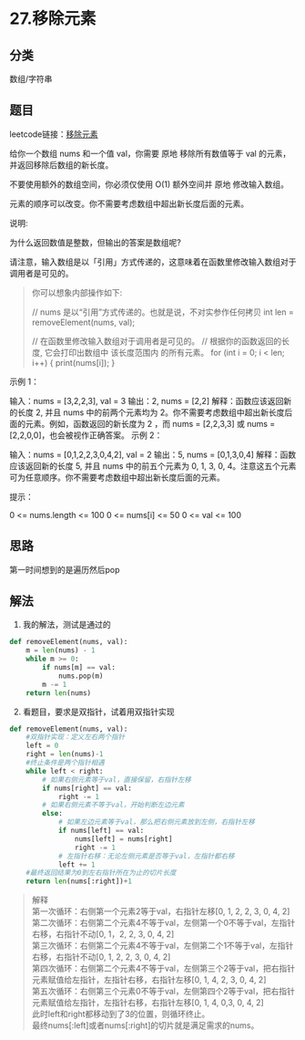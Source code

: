 # 27.移除元素
## 分类
数组/字符串
## 题目
leetcode链接：[移除元素](https://leetcode.cn/problems/remove-element/description/)

给你一个数组 nums 和一个值 val，你需要 原地 移除所有数值等于 val 的元素，并返回移除后数组的新长度。

不要使用额外的数组空间，你必须仅使用 O(1) 额外空间并 原地 修改输入数组。

元素的顺序可以改变。你不需要考虑数组中超出新长度后面的元素。

 

说明:

为什么返回数值是整数，但输出的答案是数组呢?

请注意，输入数组是以「引用」方式传递的，这意味着在函数里修改输入数组对于调用者是可见的。

> 你可以想象内部操作如下:
> 
> // nums 是以“引用”方式传递的。也就是说，不对实参作任何拷贝 int len = removeElement(nums, val);
> 
> // 在函数里修改输入数组对于调用者是可见的。 // 根据你的函数返回的长度, 它会打印出数组中 该长度范围内 的所有元素。 
> for
> (int i = 0; i < len; i++) {
>     print(nums[i]); }

 

示例 1：

输入：nums = [3,2,2,3], val = 3
输出：2, nums = [2,2]
解释：函数应该返回新的长度 2, 并且 nums 中的前两个元素均为 2。你不需要考虑数组中超出新长度后面的元素。例如，函数返回的新长度为 2 ，而 nums = [2,2,3,3] 或 nums = [2,2,0,0]，也会被视作正确答案。
示例 2：

输入：nums = [0,1,2,2,3,0,4,2], val = 2
输出：5, nums = [0,1,3,0,4]
解释：函数应该返回新的长度 5, 并且 nums 中的前五个元素为 0, 1, 3, 0, 4。注意这五个元素可为任意顺序。你不需要考虑数组中超出新长度后面的元素。
 

提示：

0 <= nums.length <= 100
0 <= nums[i] <= 50
0 <= val <= 100
## 思路
第一时间想到的是遍历然后pop
## 解法
1. 我的解法，测试是通过的
```python
def removeElement(nums, val):
    m = len(nums) - 1
    while m >= 0:
        if nums[m] == val:
            nums.pop(m)
        m -= 1
    return len(nums)
```
2. 看题目，要求是双指针，试着用双指针实现 
```python
def removeElement(nums, val):
    #双指针实现：定义左右两个指针
    left = 0
    right = len(nums)-1
    #终止条件是两个指针相遇
    while left < right:
        # 如果右侧元素等于val，直接保留，右指针左移
        if nums[right] == val:
            right -= 1
        # 如果右侧元素不等于val，开始判断左边元素
        else:
            # 如果左边元素等于val，那么把右侧元素放到左侧，右指针左移
            if nums[left] == val:
                nums[left] = nums[right]
                right -= 1
            # 左指针右移：无论左侧元素是否等于val，左指针都右移
            left += 1
    #最终返回结果为0到左右指针所在为止的切片长度
    return len(nums[:right])+1
```

> 解释 <br>
> 第一次循环：右侧第一个元素2等于val，右指针左移[0, 1, 2, 2, 3, 0, 4, 2]<br>
> 第二次循环：右侧第二个元素4不等于val，左侧第一个0不等于val，左指针右移，右指针不动[0, 1，2, 2, 3, 0, 4, 2]<br>
> 第三次循环：右侧第二个元素4不等于val，左侧第二个1不等于val，左指针右移，右指针不动[0, 1, 2, 2, 3, 0, 4, 2]<br>
> 第四次循环：右侧第二个元素4不等于val，左侧第三个2等于val，把右指针元素赋值给左指针，左指针右移，右指针左移[0, 1, 4, 2, 3, 0, 4, 2]<br>
> 第五次循环：右侧第三个元素0不等于val，左侧第四个2等于val，把右指针元素赋值给左指针，左指针右移，右指针左移[0, 1, 4, 0,3, 0, 4, 2] <br>
> 此时left和right都移动到了3的位置，则循环终止。<br>
> 最终nums[:left]或者nums[:right]的切片就是满足需求的nums。
